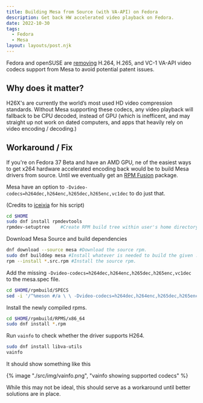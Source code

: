 ```yaml
---
title: Building Mesa from Source (with VA-API) on Fedora
description: Get back HW accelerated video playback on Fedora.
date: 2022-10-30
tags:
  - Fedora
  - Mesa
layout: layouts/post.njk
---
```


Fedora and openSUSE are [removing](https://linuxiac.com/fedora-and-opensuse-are-dropping-support-for-some-video-codecs/) H.264, H.265, and VC-1 VA-API video codecs support from Mesa to avoid potential patent issues.

## Why does it matter?

H26X's are currently the world’s most used HD video compression standards. Without Mesa supporting these codecs, any video playback will fallback to be CPU decoded, instead of GPU (which is inefficent, and may straight up not work on dated computers, and apps that heavily rely on video encoding / decoding.)

## Workaround / Fix

If you're on Fedora 37 Beta and have an AMD GPU, ne of the easiest ways to get x264 hardware accelerated encoding back would be to build Mesa drivers from source. Until we eventually get an [RPM Fusion](https://bugzilla.rpmfusion.org/show_bug.cgi?id=6426) package.

Mesa have an option to `-Dvideo-codecs=h264dec,h264enc,h265dec,h265enc,vc1dec` to do just that.

(Credits to [iceixia](https://www.reddit.com/user/iceixia/) for his script)

```bash
cd $HOME
sudo dnf install rpmdevtools
rpmdev-setuptree 	#Create RPM build tree within user's home directory
```

Download Mesa Source and build dependencies

```bash
dnf download --source mesa #Download the source rpm.
sudo dnf builddep mesa #Install whatever is needed to build the given .src.rpm, .nosrc.rpm or .spec file.
rpm --install *.src.rpm #Install the source rpm.
```

Add the missing `-Dvideo-codecs=h264dec,h264enc,h265dec,h265enc,vc1dec` to the mesa.spec file.

```bash
cd $HOME/rpmbuild/SPECS
sed -i '/^%meson #/a \ \ -Dvideo-codecs=h264dec,h264enc,h265dec,h265enc,vc1dec #' mesa.spec
```

Install the newly compiled rpms.

```bash
cd $HOME/rpmbuild/RPMS/x86_64
sudo dnf install *.rpm
```

Run `vainfo` to check whether the driver supports H264.

```bash
sudo dnf install libva-utils
vainfo
```

It should show something like this

{% image "./src/img/vainfo.png", "vainfo showing supported codecs" %}

While this may not be ideal, this should serve as a workaround until better solutions are in place.
